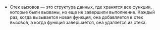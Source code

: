 - Стек вызовов — это структура данных, где хранятся все функции, которые были вызваны, но еще не завершили выполнение. Каждый раз, когда вызывается новая функция, она добавляется в стек вызовов, а когда функция завершается, она удаляется из стека.